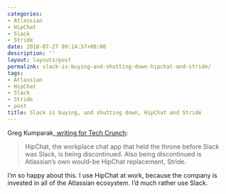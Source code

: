 ```yaml
---
categories:
- Atlassian
- HipChat
- Slack
- Stride
date: 2018-07-27 09:14:57+00:00
description: ''
layout: layouts/post
permalink: slack-is-buying-and-shutting-down-hipchat-and-stride/
tags:
- Atlassian
- HipChat
- Slack
- Stride
- post
title: Slack is buying, and shutting down, HipChat and Stride
---
```


<p>Greg Kumparak,<a href="https://techcrunch.com/2018/07/26/atlassians-hipchat-and-stride-to-be-discontinued-with-slack-buying-up-the-ip/"> writing for Tech Crunch</a>:</p>
<blockquote>
<p>HipChat, the workplace chat app that held the throne before Slack was Slack, is being discontinued. Also being discontinued is Atlassian’s own would-be HipChat replacement, Stride.</p>
</blockquote>
<p>I’m so happy about this. I use HipChat at work, because the company is invested in all of the Atlassian ecosystem. I&#8217;d much rather use Slack.</p>